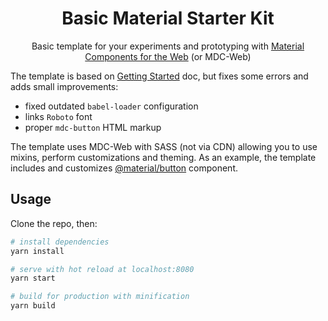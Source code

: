 <h1 align="center">Basic Material Starter Kit</h1>

<p align="center">
    Basic template for your experiments and prototyping with <a href="https://material.io/develop/web" target="_blank">Material Components for the Web</a> (or MDC-Web)
</p>

The template is based on [Getting Started](https://material.io/develop/web/docs/getting-started) doc, but fixes some errors and adds small improvements:

- fixed outdated `babel-loader` configuration
- links `Roboto` font
- proper `mdc-button` HTML markup


The template uses MDC-Web with SASS (not via CDN) allowing you to use mixins, perform customizations and theming. As an example, the template includes and customizes [@material/button](https://material.io/components/buttons/web) component.


## Usage

Clone the repo, then:

``` bash
# install dependencies
yarn install

# serve with hot reload at localhost:8080
yarn start

# build for production with minification
yarn build
```
